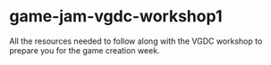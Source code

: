 # game-jam-vgdc-workshop1
All the resources needed to follow along with the VGDC workshop to prepare you for the game creation week.
